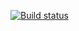 [![Build status](https://ci.appveyor.com/api/projects/status/3aa5282ow0huw8ob?svg=true)](https://ci.appveyor.com/project/KseniyaAltuhova/dz-ci-appveyor-1-pd1f3)
